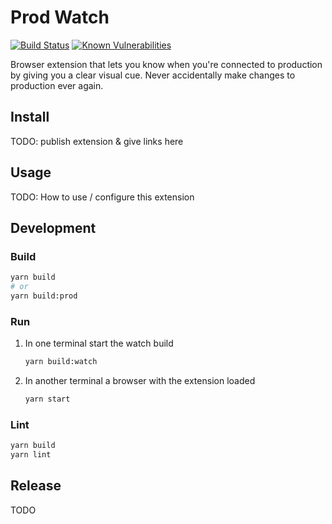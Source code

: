 # Prod Watch

[![Build Status](https://travis-ci.com/dotboris/prod-watch.svg?branch=master)](https://travis-ci.com/dotboris/prod-watch)
[![Known Vulnerabilities](https://snyk.io/test/github/dotboris/prod-watch/badge.svg?targetFile=package.json)](https://snyk.io/test/github/dotboris/prod-watch?targetFile=package.json)

Browser extension that lets you know when you're connected to production by
giving you a clear visual cue. Never accidentally make changes to production
ever again.

## Install

TODO: publish extension & give links here

## Usage

TODO: How to use / configure this extension

## Development

### Build

```sh
yarn build
# or
yarn build:prod
```

### Run

1. In one terminal start the watch build

    ```sh
    yarn build:watch
    ```

1. In another terminal a browser with the extension loaded

    ```sh
    yarn start
    ```

### Lint

```sh
yarn build
yarn lint
```

## Release

TODO
